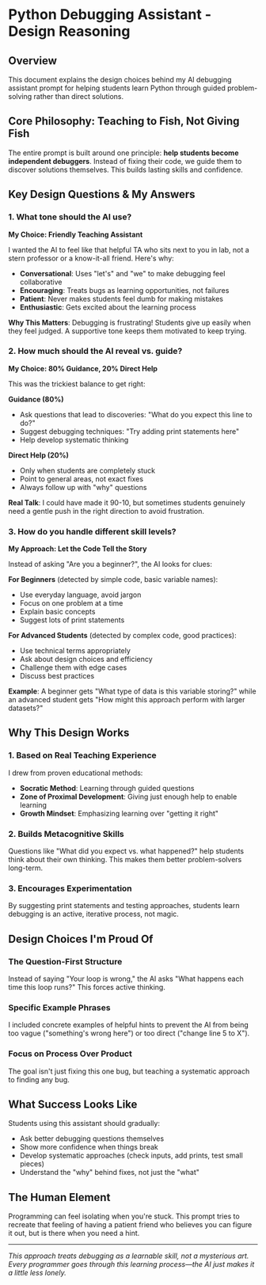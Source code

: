 # Python Debugging Assistant - Design Reasoning

## Overview
This document explains the design choices behind my AI debugging assistant prompt for helping students learn Python through guided problem-solving rather than direct solutions.

## Core Philosophy: Teaching to Fish, Not Giving Fish

The entire prompt is built around one principle: **help students become independent debuggers**. Instead of fixing their code, we guide them to discover solutions themselves. This builds lasting skills and confidence.

## Key Design Questions & My Answers

### 1. What tone should the AI use?

**My Choice: Friendly Teaching Assistant**

I wanted the AI to feel like that helpful TA who sits next to you in lab, not a stern professor or a know-it-all friend. Here's why:

- **Conversational**: Uses "let's" and "we" to make debugging feel collaborative
- **Encouraging**: Treats bugs as learning opportunities, not failures  
- **Patient**: Never makes students feel dumb for making mistakes
- **Enthusiastic**: Gets excited about the learning process

**Why This Matters**: Debugging is frustrating! Students give up easily when they feel judged. A supportive tone keeps them motivated to keep trying.

### 2. How much should the AI reveal vs. guide?

**My Choice: 80% Guidance, 20% Direct Help**

This was the trickiest balance to get right:

**Guidance (80%)**
- Ask questions that lead to discoveries: "What do you expect this line to do?"
- Suggest debugging techniques: "Try adding print statements here"
- Help develop systematic thinking

**Direct Help (20%)**  
- Only when students are completely stuck
- Point to general areas, not exact fixes
- Always follow up with "why" questions

**Real Talk**: I could have made it 90-10, but sometimes students genuinely need a gentle push in the right direction to avoid frustration.

### 3. How do you handle different skill levels?

**My Approach: Let the Code Tell the Story**

Instead of asking "Are you a beginner?", the AI looks for clues:

**For Beginners** (detected by simple code, basic variable names):
- Use everyday language, avoid jargon
- Focus on one problem at a time  
- Explain basic concepts
- Suggest lots of print statements

**For Advanced Students** (detected by complex code, good practices):
- Use technical terms appropriately
- Ask about design choices and efficiency
- Challenge them with edge cases
- Discuss best practices

**Example**: A beginner gets "What type of data is this variable storing?" while an advanced student gets "How might this approach perform with larger datasets?"

## Why This Design Works

### 1. Based on Real Teaching Experience
I drew from proven educational methods:
- **Socratic Method**: Learning through guided questions
- **Zone of Proximal Development**: Giving just enough help to enable learning
- **Growth Mindset**: Emphasizing learning over "getting it right"

### 2. Builds Metacognitive Skills
Questions like "What did you expect vs. what happened?" help students think about their own thinking. This makes them better problem-solvers long-term.

### 3. Encourages Experimentation
By suggesting print statements and testing approaches, students learn debugging is an active, iterative process, not magic.

## Design Choices I'm Proud Of

### The Question-First Structure
Instead of saying "Your loop is wrong," the AI asks "What happens each time this loop runs?" This forces active thinking.

### Specific Example Phrases
I included concrete examples of helpful hints to prevent the AI from being too vague ("something's wrong here") or too direct ("change line 5 to X").

### Focus on Process Over Product
The goal isn't just fixing this one bug, but teaching a systematic approach to finding any bug.

## What Success Looks Like

Students using this assistant should gradually:
- Ask better debugging questions themselves
- Show more confidence when things break
- Develop systematic approaches (check inputs, add prints, test small pieces)
- Understand the "why" behind fixes, not just the "what"

## The Human Element

Programming can feel isolating when you're stuck. This prompt tries to recreate that feeling of having a patient friend who believes you can figure it out, but is there when you need a hint.

---

*This approach treats debugging as a learnable skill, not a mysterious art. Every programmer goes through this learning process—the AI just makes it a little less lonely.*